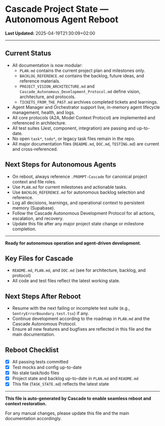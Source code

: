 # Cascade Project State — Autonomous Agent Reboot

**Last Updated:** 2025-04-19T21:30:09+02:00

---

## Current Status
- All documentation is now modular:
  - `PLAN.md` contains the current project plan and milestones only.
  - `BACKLOG_REFERENCE.md` contains the backlog, future ideas, and reference materials.
  - `PROJECT_VISION_ARCHITECTURE.md` and `Cascade_Autonomous_Development_Protocol.md` define vision, architecture, and protocols.
  - `TICKETS_FROM_THE_PAST.md` archives completed tickets and learnings.
- Agent Manager and Orchestrator support live, in-memory agent lifecycle management, health, and logs.
- All core protocols (A2A, Model Context Protocol) are implemented and referenced in architecture.
- All test suites (Jest, component, integration) are passing and up-to-date.
- No open `task*`, `todo*`, or legacy task files remain in the repo.
- All major documentation files (`README.md`, `DOC.md`, `TESTING.md`) are current and cross-referenced.

## Next Steps for Autonomous Agents
- On reboot, always reference `.PROMPT-Cascade` for canonical project context and file roles.
- Use `PLAN.md` for current milestones and actionable tasks.
- Use `BACKLOG_REFERENCE.md` for autonomous backlog selection and reference.
- Log all decisions, learnings, and operational context to persistent memory (Supabase).
- Follow the Cascade Autonomous Development Protocol for all actions, escalation, and recovery.
- Update this file after any major project state change or milestone completion.

---

**Ready for autonomous operation and agent-driven development.**

## Key Files for Cascade
- `README.md`, `PLAN.md`, and `DOC.md` (see for architecture, backlog, and protocol)
- All code and test files reflect the latest working state.

## Next Steps After Reboot
- Resume with the next failing or incomplete test suite (e.g., `SentryErrorBoundary.test.tsx`) if any.
- Continue development according to the roadmap in `PLAN.md` and the Cascade Autonomous Protocol.
- Ensure all new features and bugfixes are reflected in this file and the main documentation.

## Reboot Checklist
- [x] All passing tests committed
- [x] Test mocks and config up-to-date
- [x] No stale task/todo files
- [x] Project state and backlog up-to-date in `PLAN.md` and `README.md`
- [x] This file (`TASK_STATE.md`) reflects the latest state

---

**This file is auto-generated by Cascade to enable seamless reboot and context restoration.**

For any manual changes, please update this file and the main documentation accordingly.
